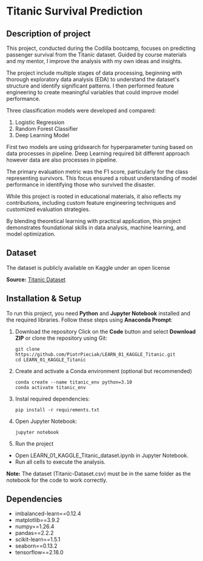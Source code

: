 # Titanic Survival Prediction
## Description of project
This project, conducted during the Codilla bootcamp, focuses on predicting passenger survival from the Titanic dataset. Guided by course materials and my mentor, I improve the analysis with my own ideas and insights.

The project include multiple stages of data processing, beginning with thorough exploratory data analysis (EDA) to understand the dataset's structure and identify significant patterns. I then performed feature engineering to create meaningful variables that could improve model performance.

Three classification models were developed and compared:

1. Logistic Regression
2. Random Forest Classifier
3. Deep Learning Model

First two models are using gridsearch for hyperparameter tuning based on data processes in pipeline. Deep Learning required bit different approach however data are also processes in pipeline.

The primary evaluation metric was the F1 score, particularly for the class representing survivors. This focus ensured a robust understanding of model performance in identifying those who survived the disaster.

While this project is rooted in educational materials, it also reflects my contributions, including custom feature engineering techniques and customized evaluation strategies.

By blending theoretical learning with practical application, this project demonstrates foundational skills in data analysis, machine learning, and model optimization.

## Dataset 
The dataset is publicly available on Kaggle under an open license

**Source:** [Titanic Dataset](https://www.kaggle.com/datasets/yasserh/titanic-dataset)
## Installation & Setup
To run this project, you need **Python** and **Jupyter Notebook** installed and the required libraries. Follow these steps using **Anaconda Prompt**:

1. Download the repository
Click on the **Code** button and select **Download ZIP** or clone the repository using Git:	
 	```
	git clone https://github.com/PiotrPieciak/LEARN_01_KAGGLE_Titanic.git
	cd LEARN_01_KAGGLE_Titanic
 	```
  
3. Create and activate a Conda environment (optional but recommended)
	```
	conda create --name titanic_env python=3.10
	conda activate titanic_env
	```
 
4. Instal required dependencies:
	```
	pip install -r requirements.txt
 	```
 
5. Open Jupyter Notebook:
	```
 	jupyter notebook
  	```
 
6. Run the project
* Open LEARN_01_KAGGLE_Titanic_dataset.ipynb in Jupyter Notebook.
* Run all cells to execute the analysis.

**Note:**  The dataset (Titanic-Dataset.csv) must be in the same folder as the notebook for the code to work correctly.

## Dependencies
* imbalanced-learn==0.12.4
* matplotlib==3.9.2
* numpy==1.26.4
* pandas==2.2.2
* scikit-learn==1.5.1
* seaborn==0.13.2
* tensorflow==2.18.0
